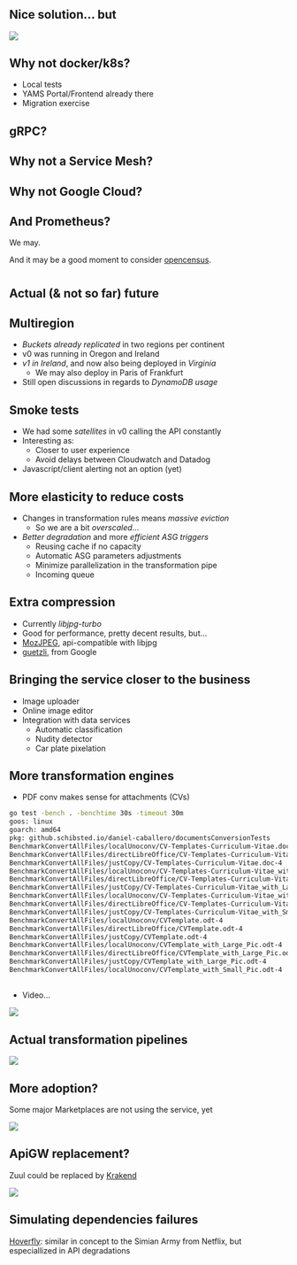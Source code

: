 #

## Nice solution... but

![](precious.gif)

<!--
## Why not terraform?
-->

## Why not docker/k8s?

* Local tests
* YAMS Portal/Frontend already there
* Migration exercise

<!--
## And PaaS?
-->

## gRPC?

## Why not a Service Mesh?

## Why not Google Cloud?

<!--
## And Cassandra?
-->

## And Prometheus?

We may. 

And it may be a good moment to consider [opencensus](https://github.com/census-instrumentation/opencensus-go).

#

## Actual (& not so far) future

## Multiregion

* *Buckets already replicated* in two regions per continent
* v0 was running in Oregon and Ireland
* *v1 in Ireland*, and now also being deployed in *Virginia*
    * We may also deploy in Paris of Frankfurt
* Still open discussions in regards to *DynamoDB usage*

## Smoke tests

* We had some *satellites* in v0 calling the API constantly
* Interesting as:
    * Closer to user experience
    * Avoid delays between Cloudwatch and Datadog
* Javascript/client alerting not an option (yet)

## More elasticity to reduce costs

* Changes in transformation rules means *massive eviction* 
    * So we are a bit *overscaled*... 
* *Better degradation* and more *efficient ASG triggers*
    * Reusing cache if no capacity
    * Automatic ASG parameters adjustments
    * Minimize parallelization in the transformation pipe 
    * Incoming queue 

## Extra compression

* Currently *libjpg-turbo*
* Good for performance, pretty decent results, but... 
* [MozJPEG](https://github.com/mozilla/mozjpeg), api-compatible with libjpg
* [guetzli](https://github.com/google/guetzli), from Google

## Bringing the service closer to the business

* Image uploader
* Online image editor
* Integration with data services
    * Automatic classification
    * Nudity detector
    * Car plate pixelation

## More transformation engines

* PDF conv makes sense for attachments (CVs)

```bash
go test -bench . -benchtime 30s -timeout 30m
goos: linux
goarch: amd64
pkg: github.schibsted.io/daniel-caballero/documentsConversionTests
BenchmarkConvertAllFiles/localUnoconv/CV-Templates-Curriculum-Vitae.doc-4                     30        1335211165 ns/op
BenchmarkConvertAllFiles/directLibreOffice/CV-Templates-Curriculum-Vitae.doc-4                50         812129343 ns/op
BenchmarkConvertAllFiles/justCopy/CV-Templates-Curriculum-Vitae.doc-4                      20000           2100841 ns/op
BenchmarkConvertAllFiles/localUnoconv/CV-Templates-Curriculum-Vitae_with_Large_Pic.doc-4                       5        7936095889 ns/op
BenchmarkConvertAllFiles/directLibreOffice/CV-Templates-Curriculum-Vitae_with_Large_Pic.doc-4                  5        7033935000 ns/op
BenchmarkConvertAllFiles/justCopy/CV-Templates-Curriculum-Vitae_with_Large_Pic.doc-4                        2000          29097488 ns/op
BenchmarkConvertAllFiles/localUnoconv/CV-Templates-Curriculum-Vitae_with_Small_Pic.doc-4                      30        1273404605 ns/op
BenchmarkConvertAllFiles/directLibreOffice/CV-Templates-Curriculum-Vitae_with_Small_Pic.doc-4                100         673872470 ns/op
BenchmarkConvertAllFiles/justCopy/CV-Templates-Curriculum-Vitae_with_Small_Pic.doc-4                       30000           1455526 ns/op
BenchmarkConvertAllFiles/localUnoconv/CVTemplate.odt-4                                                        20        1698359980 ns/op
BenchmarkConvertAllFiles/directLibreOffice/CVTemplate.odt-4                                                   50        1057170276 ns/op
BenchmarkConvertAllFiles/justCopy/CVTemplate.odt-4                                                         30000           1560396 ns/op
BenchmarkConvertAllFiles/localUnoconv/CVTemplate_with_Large_Pic.odt-4                                          5        7347933754 ns/op
BenchmarkConvertAllFiles/directLibreOffice/CVTemplate_with_Large_Pic.odt-4                                    10        6864524329 ns/op
BenchmarkConvertAllFiles/justCopy/CVTemplate_with_Large_Pic.odt-4                                           2000          30033113 ns/op
BenchmarkConvertAllFiles/localUnoconv/CVTemplate_with_Small_Pic.odt-4                                         20        1669373873 ns/op
```

##

* Video...

![](notlisten.gif)

## Actual transformation pipelines
![](fixed-pipeline.svg)

## More adoption?

Some major Marketplaces are not using the service, yet

![](dontlike.gif)

## ApiGW replacement?

Zuul could be replaced by [Krakend](https://github.com/devopsfaith/krakend)

![](krakend.png)

## Simulating dependencies failures

[Hoverfly](https://github.com/SpectoLabs/hoverfly): similar in concept to the Simian Army from Netflix, 
but especiallized in API degradations
